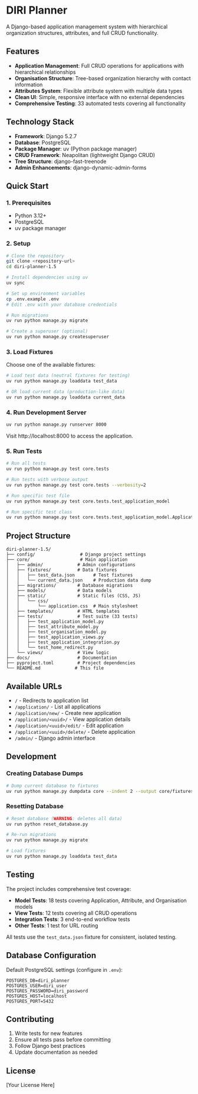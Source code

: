 # DIRI Planner

A Django-based application management system with hierarchical organization structures, attributes, and full CRUD functionality.

## Features

- **Application Management**: Full CRUD operations for applications with hierarchical relationships
- **Organisation Structure**: Tree-based organization hierarchy with contact information
- **Attributes System**: Flexible attribute system with multiple data types
- **Clean UI**: Simple, responsive interface with no external dependencies
- **Comprehensive Testing**: 33 automated tests covering all functionality

## Technology Stack

- **Framework**: Django 5.2.7
- **Database**: PostgreSQL
- **Package Manager**: uv (Python package manager)
- **CRUD Framework**: Neapolitan (lightweight Django CRUD)
- **Tree Structure**: django-fast-treenode
- **Admin Enhancements**: django-dynamic-admin-forms

## Quick Start

### 1. Prerequisites

- Python 3.12+
- PostgreSQL
- uv package manager

### 2. Setup

```bash
# Clone the repository
git clone <repository-url>
cd diri-planner-1.5

# Install dependencies using uv
uv sync

# Set up environment variables
cp .env.example .env
# Edit .env with your database credentials

# Run migrations
uv run python manage.py migrate

# Create a superuser (optional)
uv run python manage.py createsuperuser
```

### 3. Load Fixtures

Choose one of the available fixtures:

```bash
# Load test data (neutral fixtures for testing)
uv run python manage.py loaddata test_data

# OR load current data (production-like data)
uv run python manage.py loaddata current_data
```

### 4. Run Development Server

```bash
uv run python manage.py runserver 8000
```

Visit http://localhost:8000 to access the application.

### 5. Run Tests

```bash
# Run all tests
uv run python manage.py test core.tests

# Run tests with verbose output
uv run python manage.py test core.tests --verbosity=2

# Run specific test file
uv run python manage.py test core.tests.test_application_model

# Run specific test class
uv run python manage.py test core.tests.test_application_model.ApplicationModelTest
```

## Project Structure

```
diri-planner-1.5/
├── config/                 # Django project settings
├── core/                   # Main application
│   ├── admin/             # Admin configurations
│   ├── fixtures/          # Data fixtures
│   │   ├── test_data.json       # Test fixtures
│   │   └── current_data.json    # Production data dump
│   ├── migrations/        # Database migrations
│   ├── models/            # Data models
│   ├── static/            # Static files (CSS, JS)
│   │   └── css/
│   │       └── application.css  # Main stylesheet
│   ├── templates/         # HTML templates
│   ├── tests/             # Test suite (33 tests)
│   │   ├── test_application_model.py
│   │   ├── test_attribute_model.py
│   │   ├── test_organisation_model.py
│   │   ├── test_application_views.py
│   │   ├── test_application_integration.py
│   │   └── test_home_redirect.py
│   └── views/             # View logic
├── docs/                  # Documentation
├── pyproject.toml         # Project dependencies
└── README.md             # This file
```

## Available URLs

- `/` - Redirects to application list
- `/application/` - List all applications
- `/application/new/` - Create new application
- `/application/<uuid>/` - View application details
- `/application/<uuid>/edit/` - Edit application
- `/application/<uuid>/delete/` - Delete application
- `/admin/` - Django admin interface

## Development

### Creating Database Dumps

```bash
# Dump current database to fixtures
uv run python manage.py dumpdata core --indent 2 --output core/fixtures/backup.json
```

### Resetting Database

```bash
# Reset database (WARNING: deletes all data)
uv run python reset_database.py

# Re-run migrations
uv run python manage.py migrate

# Load fixtures
uv run python manage.py loaddata test_data
```

## Testing

The project includes comprehensive test coverage:

- **Model Tests**: 18 tests covering Application, Attribute, and Organisation models
- **View Tests**: 12 tests covering all CRUD operations
- **Integration Tests**: 3 end-to-end workflow tests
- **Other Tests**: 1 test for URL routing

All tests use the `test_data.json` fixture for consistent, isolated testing.

## Database Configuration

Default PostgreSQL settings (configure in `.env`):

```env
POSTGRES_DB=diri_planner
POSTGRES_USER=diri_user
POSTGRES_PASSWORD=diri_password
POSTGRES_HOST=localhost
POSTGRES_PORT=5432
```

## Contributing

1. Write tests for new features
2. Ensure all tests pass before committing
3. Follow Django best practices
4. Update documentation as needed

## License

[Your License Here]